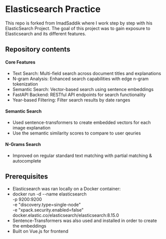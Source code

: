 # Elasticsearch Practice

This repo is forked from ImadSaddik where I work step by step with his ElasticSearch Project. The goal of this project was to gain exposure to Elasticsearch and its different features.

## Repository contents

#### Core Features
- Text Search: Multi-field search across document titles and explanations
- N-gram Analysis: Enhanced search capabilities with edge n-gram tokenization
- Semantic Search: Vector-based search using sentence embeddings
- FastAPI Backend: RESTful API endpoints for search functionality
- Year-based Filtering: Filter search results by date ranges

#### Semantic Search
- Used sentence-transformers to create embedded vectors for each image explanation
- Use the semantic similarity scores to compare to user qeuries

#### N-Grams Search
- Improved on regular standard text matching with partial matching & autocomplete


## Prerequisites
- Elasticsearch was ran locally on a Docker container:
- docker run -d --name elasticsearch \
  -p 9200:9200 \
  -e "discovery.type=single-node" \
  -e "xpack.security.enabled=false" \
  docker.elastic.co/elasticsearch/elasticsearch:8.15.0
- Sentence-Transformers was also used and installed in order to create the embeddings
- Built on Vue.js for frontend


